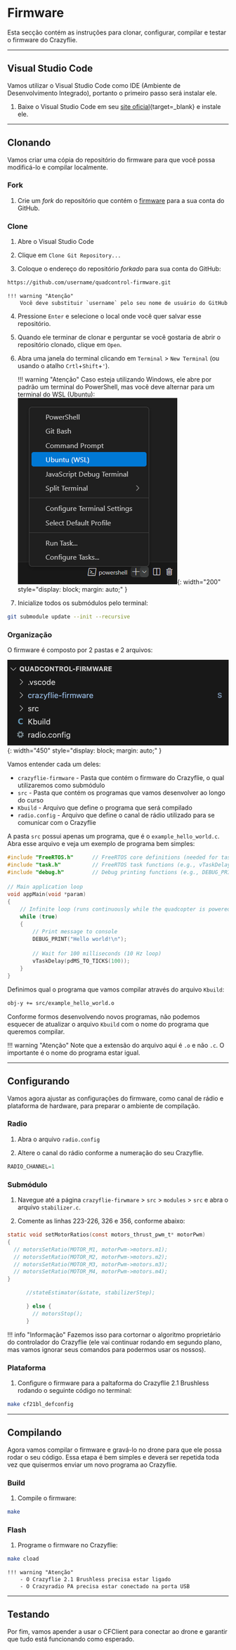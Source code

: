 # Firmware

Esta secção contém as instruções para clonar, configurar, compilar e testar o firmware do Crazyflie.

---

## Visual Studio Code

Vamos utilizar o Visual Studio Code como IDE (Ambiente de Desenvolvimento Integrado), portanto o primeiro passo será instalar ele.

1. Baixe o Visual Studio Code em seu [site oficial](https://code.visualstudio.com/Download){target=_blank} e instale ele.

---

## Clonando

Vamos criar uma cópia do repositório do firmware para que você possa modificá-lo e compilar localmente.

### Fork

1. Crie um *fork* do repositório que contém o [firmware](https://github.com/quadcontrol/quadcontrol-firmware) para a sua conta do GitHub.

### Clone

1. Abre o Visual Studio Code

2. Clique em `Clone Git Repository...`

3. Coloque o endereço do repositório *forkado* para sua conta do GitHub:
```bash
https://github.com/username/quadcontrol-firmware.git
```

    !!! warning "Atenção"
        Você deve substituir `username` pelo seu nome de usuário do GitHub

4. Pressione `Enter` e selecione o local onde você quer salvar esse repositório.

5. Quando ele terminar de clonar e perguntar se você gostaria de abrir o repositório clonado, clique em `Open`.

6. Abra uma janela do terminal clicando em `Terminal` > `New Terminal` (ou usando o atalho `Crtl`+`Shift`+`'`).

    !!! warning "Atenção"
        Caso esteja utilizando Windows, ele abre por padrão um terminal do PowerShell, mas você deve alternar para um terminal do WSL (Ubuntu):
        ![WSL](images/wsl.png){: width="200" style="display: block; margin: auto;" }

8. Inicialize todos os submódulos pelo terminal:
```bash
git submodule update --init --recursive
```

### Organização

O firmware é composto por 2 pastas e 2 arquivos:

![Firmware](images/firmware.png){: width="450" style="display: block; margin: auto;" }

Vamos entender cada um deles:

- `crazyflie-firmware` - Pasta que contém o firmware do Crazyflie, o qual utilizaremos como submódulo
- `src` - Pasta que contém os programas que vamos desenvolver ao longo do curso
- `Kbuild` - Arquivo que define o programa que será compilado
- `radio.config` - Arquivo que define o canal de rádio utilizado para se comunicar com o Crazyflie

A pasta `src` possui apenas um programa, que é o `example_hello_world.c`. Abra esse arquivo e veja um exemplo de programa bem simples:

```c title="example_hello_world.c"
#include "FreeRTOS.h"      // FreeRTOS core definitions (needed for task handling and timing)
#include "task.h"          // FreeRTOS task functions (e.g., vTaskDelay)
#include "debug.h"         // Debug printing functions (e.g., DEBUG_PRINT)

// Main application loop
void appMain(void *param)
{
    // Infinite loop (runs continuously while the quadcopter is powered on)
    while (true)
    {
        // Print message to console
        DEBUG_PRINT("Hello world!\n");

        // Wait for 100 milliseconds (10 Hz loop)
        vTaskDelay(pdMS_TO_TICKS(100));
    }
}
```

Definimos qual o programa que vamos compilar através do arquivo `Kbuild`:

```bash title="Kbuild"
obj-y += src/example_hello_world.o
```

Conforme formos desenvolvendo novos programas, não podemos esquecer de atualizar o arquivo `Kbuild` com o nome do programa que queremos compilar. 

!!! warning "Atenção"
    Note que a extensão do arquivo aqui é `.o` e não `.c`. O importante é o nome do programa estar igual.

---

## Configurando

Vamos agora ajustar as configurações do firmware, como canal de rádio e plataforma de hardware, para preparar o ambiente de compilação.

### Radio

1. Abra o arquivo `radio.config`

2. Altere o canal do rádio conforme a numeração do seu Crazyflie. 
```c title="radio.config"
RADIO_CHANNEL=1
```

### Submódulo

1. Navegue até a página `crazyflie-firwmare` > `src` > `modules` > `src` e abra o arquivo `stabilizer.c`.

2. Comente as linhas 223-226, 326 e 356, conforme abaixo:
```c title="stabilizer.c" linenums="221"
static void setMotorRatios(const motors_thrust_pwm_t* motorPwm)
{
  // motorsSetRatio(MOTOR_M1, motorPwm->motors.m1);
  // motorsSetRatio(MOTOR_M2, motorPwm->motors.m2);
  // motorsSetRatio(MOTOR_M3, motorPwm->motors.m3);
  // motorsSetRatio(MOTOR_M4, motorPwm->motors.m4);
}
```
```c title="stabilizer.c" linenums="326"
      //stateEstimator(&state, stabilizerStep);
```
```c title="stabilizer.c" linenums="355"
      } else {
        // motorsStop();
      }
```

!!! info "Informação"
    Fazemos isso para cortornar o algoritmo proprietário do controlador do Crazyflie (ele vai continuar rodando em segundo plano, mas vamos ignorar seus comandos para podermos usar os nossos).

### Plataforma

1. Configure o firmware para a paltaforma do Crazyflie 2.1 Brushless rodando o seguinte código no terminal:
```bash
make cf21bl_defconfig
```

---

## Compilando

Agora vamos compilar o firmware e gravá-lo no drone para que ele possa rodar o seu código. Essa etapa é bem simples e deverá ser repetida toda vez que quisermos enviar um novo programa ao Crazyflie.

### Build

1. Compile o firmware:
```bash
make
```

### Flash

1. Programe o firmware no Crazyflie:
```bash
make cload
```

    !!! warning "Atenção"
        - O Crazyflie 2.1 Brushless precisa estar ligado
        - O Crazyradio PA precisa estar conectado na porta USB

---

## Testando

Por fim, vamos apender a usar o CFClient para conectar ao drone e garantir que tudo está funcionando como esperado.


